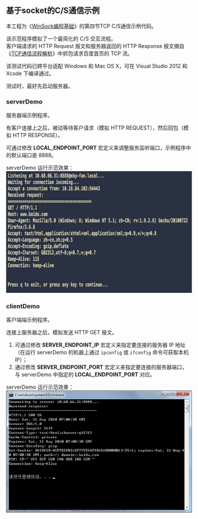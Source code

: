 ## 基于socket的C/S通信示例
本工程为《[WinSock编程基础](http://blog.csdn.net/phunxm/article/details/5085869)》的第四节TCP C/S通信示例代码。

该示范程序模拟了一个最简化的 C/S 交互流程。  
客户端请求的 HTTP Request 报文和服务器返回的 HTTP Response 报文摘自《[TCP通信流程解析](http://blog.csdn.net/phunxm/article/details/5836034)》中抓包请求百度首页的 TCP 流。

该测试代码已跨平台适配 Windows 和 Mac OS X，可在 Visual Studio 2012 和 Xcode 下编译通过。

测试时，最好先启动服务器。

### serverDemo
服务器端示例程序。

有客户连接上之后，被动等待客户请求（模拟 HTTP REQUEST），然后回包（模拟 HTTP RESPONSE）。

可通过修改 **LOCAL_ENDPOINT_PORT** 宏定义来调整服务监听端口，示例程序中的默认端口是  8888。

serverDemo 运行示范效果：  
![](serverDemo.png)

### clientDemo
客户端端示例程序。

连接上服务器之后，模拟发送 HTTP GET 报文。

1. 可通过修改 **SERVER_ENDPOINT_IP** 宏定义来指定要连接的服务器 IP 地址（在运行  serverDemo 的机器上通过 `ipconfig` 或 `ifconfig` 命令可获取本机 IP）；  
2. 通过修改 **SERVER_ENDPOINT_PORT** 宏定义来指定要连接的服务器端口，与 serverDemo 中指定的 **LOCAL_ENDPOINT_PORT** 对应。

serverDemo 运行示范效果：  
![](clientDemo.png)